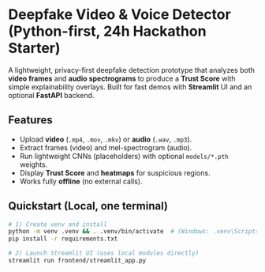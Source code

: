 # Deepfake Video & Voice Detector (Python-first, 24h Hackathon Starter)

A lightweight, privacy-first deepfake detection prototype that analyzes both **video frames** and **audio spectrograms** to produce a **Trust Score** with simple explainability overlays. Built for fast demos with **Streamlit** UI and an optional **FastAPI** backend.

## Features
- Upload **video** (`.mp4`, `.mov`, `.mkv`) or **audio** (`.wav`, `.mp3`).
- Extract frames (video) and mel-spectrogram (audio).
- Run lightweight CNNs (placeholders) with optional `models/*.pth` weights.
- Display **Trust Score** and **heatmaps** for suspicious regions.
- Works fully **offline** (no external calls).

## Quickstart (Local, one terminal)
```bash
# 1) Create venv and install
python -m venv .venv && . .venv/bin/activate  # (Windows: .venv\Scripts\activate)
pip install -r requirements.txt

# 2) Launch Streamlit UI (uses local modules directly)
streamlit run frontend/streamlit_app.py
